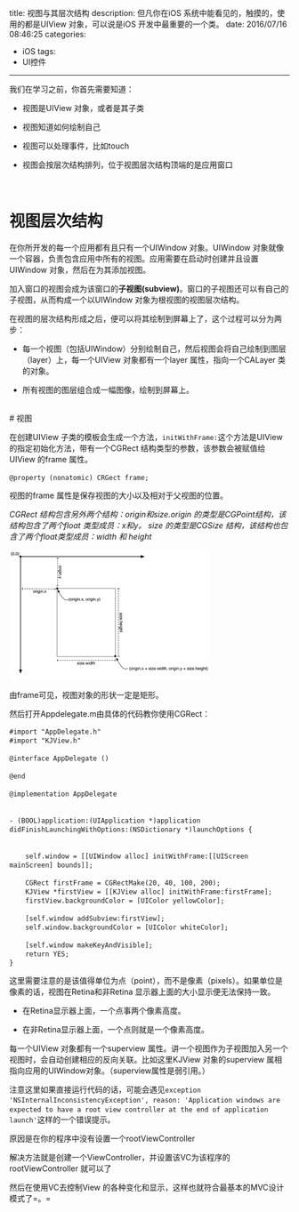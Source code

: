 title: 视图与其层次结构
description: 但凡你在iOS 系统中能看见的，触摸的，使用的都是UIView 对象，可以说是iOS 开发中最重要的一个类。
date: 2016/07/16 08:46:25
categories:
- iOS
tags:
- UI控件

---

我们在学习之前，你首先需要知道：

- 视图是UIView 对象，或者是其子类

- 视图知道如何绘制自己

- 视图可以处理事件，比如touch

- 视图会按层次结构排列，位于视图层次结构顶端的是应用窗口

</br>

# 视图层次结构

在你所开发的每一个应用都有且只有一个UIWindow 对象。UIWindow 对象就像一个容器，负责包含应用中所有的视图。应用需要在启动时创建并且设置UIWindow 对象，然后在为其添加视图。

加入窗口的视图会成为该窗口的**子视图(subview)**。窗口的子视图还可以有自己的子视图，从而构成一个以UIWindow 对象为根视图的视图层次结构。

在视图的层次结构形成之后，便可以将其绘制到屏幕上了，这个过程可以分为两步：

- 每一个视图（包括UIWindow）分别绘制自己，然后视图会将自己绘制到图层（layer）上，每一个UIView 对象都有一个layer 属性，指向一个CALayer 类的对象。

- 所有视图的图层组合成一幅图像，绘制到屏幕上。

</br>
# 视图

在创建UIView 子类的模板会生成一个方法，`initWithFrame:`这个方法是UIView的指定初始化方法，带有一个CGRect 结构类型的参数，该参数会被赋值给UIView 的frame 属性。

`@property (nonatomic) CRGect frame;`

视图的frame 属性是保存视图的大小以及相对于父视图的位置。

*CGRect 结构包含另外两个结构：origin和size.origin 的类型是CGPoint结构，该结构包含了两个float 类型成员：x和y。 size 的类型是CGSize 结构，该结构也包含了两个float类型成员：width 和 height*

![CGRect](https://github.com/KnightJoker/KnightJoker.github.io/blob/master/Img/CGRect.png?raw=true)

由frame可见，视图对象的形状一定是矩形。

然后打开Appdelegate.m由具体的代码教你使用CGRect：

```
#import "AppDelegate.h"
#import "KJView.h"

@interface AppDelegate ()

@end

@implementation AppDelegate


- (BOOL)application:(UIApplication *)application didFinishLaunchingWithOptions:(NSDictionary *)launchOptions {
    
    
    self.window = [[UIWindow alloc] initWithFrame:[[UIScreen mainScreen] bounds]];
    
    CGRect firstFrame = CGRectMake(20, 40, 100, 200);
    KJView *firstView = [[KJView alloc] initWithFrame:firstFrame];
    firstView.backgroundColor = [UIColor yellowColor];
    
    [self.window addSubview:firstView];
    self.window.backgroundColor = [UIColor whiteColor];

    [self.window makeKeyAndVisible];
    return YES;
}
```

这里需要注意的是该值得单位为点（point），而不是像素（pixels）。如果单位是像素的话，视图在Retina和非Retina 显示器上面的大小显示便无法保持一致。

- 在Retina显示器上面，一个点事两个像素高度。

- 在非Retina显示器上面，一个点则就是一个像素高度。

每一个UIView 对象都有一个superview 属性。讲一个视图作为子视图加入另一个视图时，会自动创建相应的反向关联。比如这里KJView 对象的superview 属相指向应用的UIWindow对象。（superview属性是弱引用。）
                               
注意这里如果直接运行代码的话，可能会遇见`exception 'NSInternalInconsistencyException', reason: 'Application windows are expected to have a root view controller at the end of application launch'`这样的一个错误提示。

原因是在你的程序中没有设置一个rootViewController

解决方法就是创建一个ViewController，并设置该VC为该程序的rootViewController 就可以了

然后在使用VC去控制View 的各种变化和显示，这样也就符合最基本的MVC设计模式了=。=
























